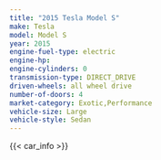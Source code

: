 ```yaml
---
title: "2015 Tesla Model S"
make: Tesla
model: Model S
year: 2015
engine-fuel-type: electric
engine-hp: 
engine-cylinders: 0
transmission-type: DIRECT_DRIVE
driven-wheels: all wheel drive
number-of-doors: 4
market-category: Exotic,Performance
vehicle-size: Large
vehicle-style: Sedan
---
```


{{< car_info >}}
